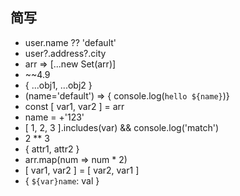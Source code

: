 ## 简写
- user.name ?? 'default'
- user?.address?.city
- arr => [...new Set(arr)]
- ~~4.9
- { ...obj1, ...obj2 }
- (name='default') => { console.log(`hello ${name}`)}
- const [ var1, var2 ] = arr
- name = +'123'
- [ 1, 2, 3 ].includes(var) && console.log('match')
- 2 ** 3
- { attr1, attr2 }
- arr.map(num => num * 2)
- [ var1, var2 ] = [ var2, var1 ]
- { `${var}name`: val }
